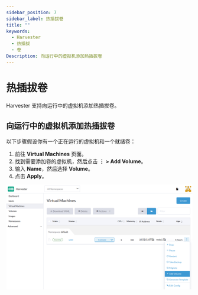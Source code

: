 ```yaml
---
sidebar_position: 7
sidebar_label: 热插拔卷
title: ""
keywords:
  - Harvester
  - 热插拔
  - 卷
Description: 向运行中的虚拟机添加热插拔卷
---
```


# 热插拔卷

Harvester 支持向运行中的虚拟机添加热插拔卷。

## 向运行中的虚拟机添加热插拔卷

以下步骤假设你有一个正在运行的虚拟机和一个就绪卷：

1. 前往 **Virtual Machines** 页面。
1. 找到需要添加卷的虚拟机，然后点击 **⋮ > Add Volume**。
1. 输入 **Name**，然后选择 **Volume**。
1. 点击 **Apply**。

![Add Volume](/img/vm/add-volume.png)
